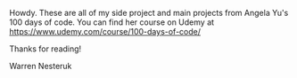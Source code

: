 Howdy. These are all of my side project and main projects from Angela Yu's 100 days of code. You can find her course on Udemy at https://www.udemy.com/course/100-days-of-code/

Thanks for reading!

Warren Nesteruk

